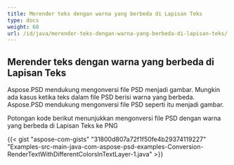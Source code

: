```yaml
---
title: Merender teks dengan warna yang berbeda di Lapisan Teks
type: docs
weight: 60
url: /id/java/merender-teks-dengan-warna-yang-berbeda-di-lapisan-teks/
---
```


## **Merender teks dengan warna yang berbeda di Lapisan Teks**
Aspose.PSD mendukung mengonversi file PSD menjadi gambar. Mungkin ada kasus ketika teks dalam file PSD berisi warna yang berbeda. Aspose.PSD mendukung mengonversi file PSD seperti itu menjadi gambar.

Potongan kode berikut menunjukkan mengonversi file PSD dengan warna yang berbeda di Lapisan Teks ke PNG

{{< gist "aspose-com-gists" "31800d807a72f1f50fe4b29374119227" "Examples-src-main-java-com-aspose-psd-examples-Conversion-RenderTextWithDifferentColorsInTextLayer-1.java" >}}

